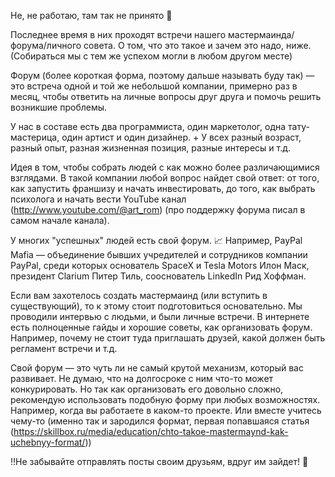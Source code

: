 Не, не работаю, там так не принято 🤡

Последнее время в них проходят встречи нашего мастермаинда/форума/личного совета. О том, что это такое и зачем это надо, ниже. (Собираться мы с тем же успехом могли в любом другом месте)

Форум (более короткая форма, поэтому дальше называть буду так) — это встреча одной и той же небольшой компании, примерно раз в месяц, чтобы ответить на личные вопросы друг друга и помочь решить возникшие проблемы.

У нас в составе есть два программиста, один маркетолог, одна тату-мастерица, один артист и один дизайнер. + У всех разный возраст, разный опыт, разная жизненная позиция, разные интересы и т.д.

Идея в том, чтобы собрать людей с как можно более различающимися взглядами. В такой компании любой вопрос найдет свой ответ: от того, как запустить франшизу и начать инвестировать, до того, как выбрать психолога и начать вести YouTube канал (http://www.youtube.com/@art_rom) (про поддержку форума писал в самом начале канала).

У многих "успешных" людей есть свой форум. 📈 Например, PayPal Mafia — объединение бывших учредителей и сотрудников компании PayPal, среди которых основатель SpaceX и Tesla Motors Илон Маск, президент Clarium Питер Тиль, сооснователь LinkedIn Рид Хоффман.

Если вам захотелось создать мастермаинд (или вступить в существующий), то к этому стоит подготовиться основательно. Мы проводили интервью с людьми, и были личные встречи. В интернете есть полноценные гайды и хорошие советы, как организовать форум. Например, почему не стоит туда приглашать друзей, какой должен быть регламент встречи и т.д.

Свой форум — это чуть ли не самый крутой механизм, который вас развивает. Не думаю, что на долгосроке с ним что-то может конкурировать. Но так как организовать его довольно сложно, рекомендую использовать подобную форму при любых возможностях. Например, когда вы работаете в каком-то проекте. Или вместе учитесь чему-то (именно так и зародился формат, первая попавшаяся статья (https://skillbox.ru/media/education/chto-takoe-mastermaynd-kak-uchebnyy-format/))

‼️Не забывайте отправлять посты своим друзьям, вдруг им зайдет! 💯